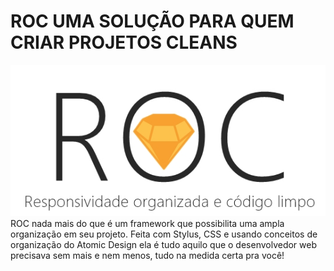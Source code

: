 # ROC UMA SOLUÇÃO PARA QUEM CRIAR PROJETOS CLEANS <br>
![ROC LOGO](logo.jpg)<br>
ROC nada mais do que é um framework que possibilita uma ampla organização em seu projeto. Feita com Stylus, CSS e usando conceitos de organização do Atomic Design ela é tudo aquilo que o desenvolvedor web precisava sem mais e nem menos, tudo na medida certa pra você! 